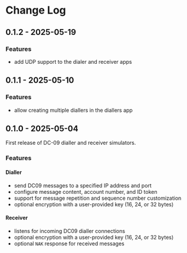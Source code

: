# Change Log

## 0.1.2 - 2025-05-19

### Features

- add UDP support to the dialer and receiver apps

## 0.1.1 - 2025-05-10

### Features

- allow creating multiple diallers in the diallers app

## 0.1.0 - 2025-05-04

First release of DC-09 dialler and receiver simulators.

### Features

#### Dialler

- send DC09 messages to a specified IP address and port
- configure message content, account number, and ID token
- support for message repetition and sequence number customization
- optional encryption with a user-provided key (16, 24, or 32 bytes)

#### Receiver

- listens for incoming DC09 dialler connections
- optional encryption with a user-provided key (16, 24, or 32 bytes)
- optional `NAK` response for received messages

